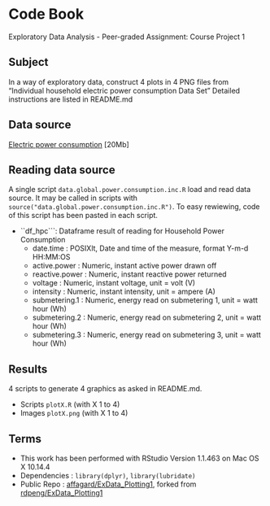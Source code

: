 # Code Book
Exploratory Data Analysis - Peer-graded Assignment: Course Project 1

## Subject
In a way of exploratory data, construct 4 plots in 4 PNG files from “Individual household electric power consumption Data Set”
Detailed instructions are listed in README.md


## Data source
<a href="https://d396qusza40orc.cloudfront.net/exdata%2Fdata%2Fhousehold_power_consumption.zip">Electric power consumption</a> [20Mb]

## Reading data source
A single script ```data.global.power.consumption.inc.R``` load  and read data source. It may be called in scripts with ```source("data.global.power.consumption.inc.R")```.
To easy rewiewing, code of this script has been pasted in each script.
 * ``df_hpc```: Dataframe result of reading for Household Power Consumption
 	* date.time : POSIXlt, Date and time of the measure, format Y-m-d HH:MM:OS
 	* active.power : Numeric, instant active power drawn off
 	* reactive.power : Numeric, instant reactive power returned
 	* voltage : Numeric, instant voltage, unit = volt (V)
 	* intensity :  Numeric, instant intensity, unit = ampere (A)
 	* submetering.1 :  Numeric, energy read on submetering 1, unit = watt hour (Wh)
 	* submetering.2 :  Numeric, energy read on submetering 2, unit = watt hour (Wh)
 	* submetering.3 :  Numeric, energy read on submetering 3, unit = watt hour (Wh)

## Results
4 scripts to generate 4 graphics as asked in README.md.
 * Scripts ```plotX.R``` (with X 1 to 4)
 * Images ```plotX.png``` (with X 1 to 4)
 
 ## Terms
  * This work has been performed with RStudio Version 1.1.463 on Mac OS X 10.14.4
  * Dependencies : ```library(dplyr)```, ```library(lubridate)```
  * Public Repo : <a href="https://github.com/affagard/ExData_Plotting1">affagard/ExData_Plotting1</a>, forked from <a href="https://github.com/rdpeng/ExData_Plotting1">rdpeng/ExData_Plotting1</a>
 
